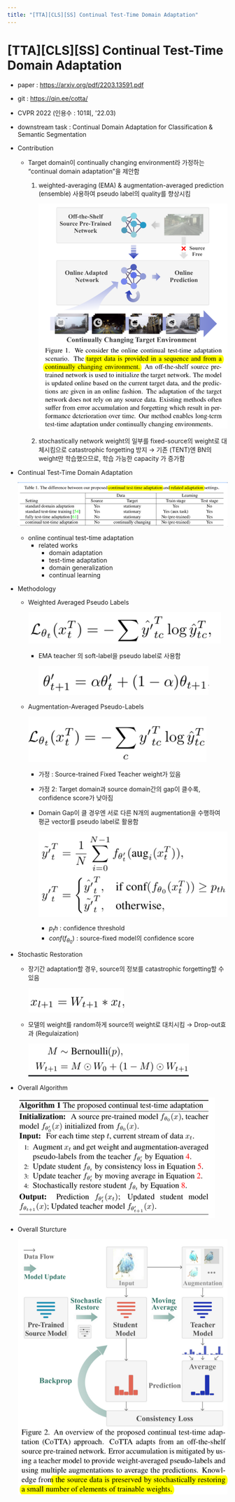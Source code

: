 ```yaml
---
title: "[TTA][CLS][SS] Continual Test-Time Domain Adaptation"
---
```

# [TTA][CLS][SS] Continual Test-Time Domain Adaptation

- paper : https://arxiv.org/pdf/2203.13591.pdf

- git : https://qin.ee/cotta/

- CVPR 2022 (인용수 : 101회, '22.03)

- downstream task : Continual Domain Adaptation for Classification & Semantic Segmentation

- Contribution

  - Target domain이 continually changing environment라 가정하는 “continual domain adaptation”을 제안함

    1. weighted-averaging (EMA) & augmentation-averaged prediction (ensemble) 사용하여 pseudo label의 quality를 향상시킴

       ![](../images/2024-01-01/%EC%8A%A4%ED%81%AC%EB%A6%B0%EC%83%B7%202024-01-01%2023-50-42.png)

    2. stochastically network weight의 일부를 fixed-source의 weight로 대체시킴으로 catastrophic forgetting 방지 → 기존 (TENT)엔 BN의 weight만 학습했으므로, 학습 가능한 capacity 가 증가함

- Continual Test-Time Domain Adaptation

  ![](../images/2024-01-01/%EC%8A%A4%ED%81%AC%EB%A6%B0%EC%83%B7%202024-01-01%2023-51-35.png)

  - online continual test-time adaptation
    - related works
      - domain adaptation
      - test-time adaptation
      - domain generalization
      - continual learning

- Methodology

  - Weighted Averaged Pseudo Labels

    ![](../images/2024-01-01/%EC%8A%A4%ED%81%AC%EB%A6%B0%EC%83%B7%202024-01-01%2023-52-09.png)

    - EMA teacher 의 soft-label을 pseudo label로 사용함

      ![](../images/2024-01-01/%EC%8A%A4%ED%81%AC%EB%A6%B0%EC%83%B7%202024-01-01%2023-52-31.png)

  - Augmentation-Averaged Pseudo-Labels

    ![](../images/2024-01-01/%EC%8A%A4%ED%81%AC%EB%A6%B0%EC%83%B7%202024-01-01%2023-52-49.png)

    - 가정 : Source-trained Fixed Teacher weight가 있음

    - 가정 2: Target domain과 source domain간의 gap이 클수록, confidence score가 낮아짐

    - Domain Gap이 클 경우엔 서로 다른 N개의 augmentation을 수행하여 평균 vector를 pseudo label로 활용함

      ![](../images/2024-01-01/%EC%8A%A4%ED%81%AC%EB%A6%B0%EC%83%B7%202024-01-01%2023-53-18.png)

      - $p_th$ : confidence threshold
      - $conf(f_{\theta_0})$ : source-fixed model의 confidence score

- Stochastic Restoration

  - 장기간 adaptation할 경우, source의 정보를 catastrophic forgetting할 수 있음 

    ![](../images/2024-01-01/%EC%8A%A4%ED%81%AC%EB%A6%B0%EC%83%B7%202024-01-01%2023-54-06.png)

  - 모델의 weight를 random하게 source의 weight로 대치시킴 → Drop-out효과 (Regulaization)

    ![](../images/2024-01-01/%EC%8A%A4%ED%81%AC%EB%A6%B0%EC%83%B7%202024-01-01%2023-54-21.png)

- Overall Algorithm

  ![](../images/2024-01-01/%EC%8A%A4%ED%81%AC%EB%A6%B0%EC%83%B7%202024-01-01%2023-54-35.png)

- Overall Sturcture

  ![](../images/2024-01-01/%EC%8A%A4%ED%81%AC%EB%A6%B0%EC%83%B7%202024-01-01%2023-54-58.png)
